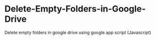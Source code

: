 # Delete-Empty-Folders-in-Google-Drive
Delete empty folders in google drive using google app script (Javascript)
